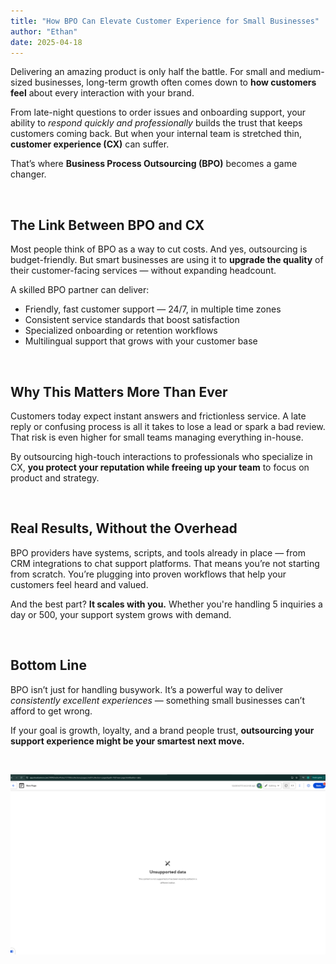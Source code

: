 ```yaml
---
title: "How BPO Can Elevate Customer Experience for Small Businesses"
author: "Ethan"
date: 2025-04-18
---
```


Delivering an amazing product is only half the battle. For small and medium-sized businesses, long-term growth often comes down to **how customers feel** about every interaction with your brand.

From late-night questions to order issues and onboarding support, your ability to *respond quickly and professionally* builds the trust that keeps customers coming back. But when your internal team is stretched thin, **customer experience (CX)** can suffer.

That’s where **Business Process Outsourcing (BPO)** becomes a game changer.

&nbsp;

## The Link Between BPO and CX

Most people think of BPO as a way to cut costs. And yes, outsourcing is budget-friendly. But smart businesses are using it to **upgrade the quality** of their customer-facing services — without expanding headcount.

A skilled BPO partner can deliver:

- Friendly, fast customer support — 24/7, in multiple time zones
- Consistent service standards that boost satisfaction
- Specialized onboarding or retention workflows
- Multilingual support that grows with your customer base

&nbsp;

## Why This Matters More Than Ever

Customers today expect instant answers and frictionless service. A late reply or confusing process is all it takes to lose a lead or spark a bad review. That risk is even higher for small teams managing everything in-house.

By outsourcing high-touch interactions to professionals who specialize in CX, **you protect your reputation while freeing up your team** to focus on product and strategy.

&nbsp;

## Real Results, Without the Overhead

BPO providers have systems, scripts, and tools already in place — from CRM integrations to chat support platforms. That means you’re not starting from scratch. You’re plugging into proven workflows that help your customers feel heard and valued.

And the best part? **It scales with you.** Whether you're handling 5 inquiries a day or 500, your support system grows with demand.

&nbsp;

## Bottom Line

BPO isn’t just for handling busywork. It’s a powerful way to deliver *consistently excellent experiences* — something small businesses can’t afford to get wrong.

If your goal is growth, loyalty, and a brand people trust, **outsourcing your support experience might be your smartest next move.**

&nbsp;

![](/uploads/image.png)
